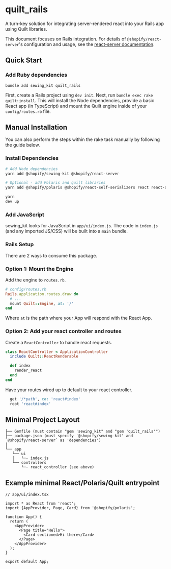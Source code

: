# quilt_rails

A turn-key solution for integrating server-rendered react into your Rails app using Quilt libraries.

This document focuses on Rails integration. For details of `@shopify/react-server`'s configuration and usage, see the [react-server documentation](/packages/react-server/README.md).

## Quick Start

### Add Ruby dependencies

`bundle add sewing_kit quilt_rails`

First, create a Rails project using `dev init`. Next, run `bundle exec rake quilt:install`. This will install the Node dependencies, provide a basic React app (in TypeScript) and mount the Quilt engine inside of your `config/routes.rb` file.

## Manual Installation

You can also perform the steps within the rake task manually by following the guide below.

### Install Dependencies

```sh
# Add Node dependencies
yarn add @shopify/sewing-kit @shopify/react-server

# Optional - add Polaris and quilt libraries
yarn add @shopify/polaris @shopify/react-self-serializers react react-dom

yarn
dev up
```

### Add JavaScript

sewing_kit looks for JavaScript in `app/ui/index.js`. The code in `index.js` (and any imported JS/CSS) will be built into a `main` bundle.

### Rails Setup

There are 2 ways to consume this package.

### Option 1: Mount the Engine

Add the engine to `routes.rb`.

```ruby
# config/routes.rb
Rails.application.routes.draw do
  # ...
  mount Quilt::Engine, at: '/'
end
```

Where `at` is the path where your App will respond with the React App.

### Option 2: Add your react controller and routes

Create a `ReactController` to handle react requests.

```ruby
class ReactController < ApplicationController
  include Quilt::ReactRenderable

  def index
    render_react
  end
end
```

Have your routes wired up to default to your react controller.

```ruby
  get '/*path', to: 'react#index'
  root 'react#index'
```

## Minimal Project Layout

```
├── Gemfile (must contain "gem 'sewing_kit" and "gem 'quilt_rails'")
├── package.json (must specify '@shopify/sewing-kit' and `@shopify/react-server` as 'dependencies')
│
└── app
   └── ui
   │   └─- index.js
   └── controllers
       └─- react_controller (see above)
```

## Example minimal React/Polaris/Quilt entrypoint

```tsx
// app/ui/index.tsx

import * as React from 'react';
import {AppProvider, Page, Card} from '@shopify/polaris';

function App() {
  return (
    <AppProvider>
      <Page title="Hello">
        <Card sectioned>Hi there</Card>
      </Page>
    </AppProvider>
  );
}

export default App;
```
